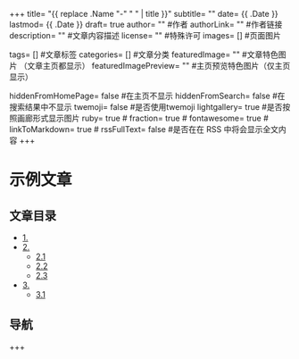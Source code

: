 +++
title= "{{ replace .Name "-" " " | title }}"
subtitle= ""
date= {{ .Date }}
lastmod= {{ .Date }}
draft= true
author= "" #作者
authorLink= "" #作者链接
description= "" #文章内容描述
license= "" #特殊许可
images= [] #页面图片
 
tags= [] #文章标签
categories= [] #文章分类
featuredImage= "" #文章特色图片 （文章主页都显示）
featuredImagePreview= "" #主页预览特色图片（仅主页显示）
 
hiddenFromHomePage= false #在主页不显示
hiddenFromSearch= false #在搜索结果中不显示
twemoji= false #是否使用twemoji
lightgallery= true #是否按照画廊形式显示图片
ruby= true #
fraction= true #
fontawesome= true #
linkToMarkdown= true #
rssFullText= false #是否在在 RSS 中将会显示全文内容
+++

# 示例文章

## 文章目录

- [1. ](#nav-1)
- [2. ](#nav-2)
  - [2.1 ](#nav-2-1)
  - [2.2 ](#nav-2-2)
  - [2.3 ](#nav-2-3)
- [3. ](#nav-3)
  - [3.1 ](#nav-3-1)

<span id="nav-1"></span>

## 导航

+++
